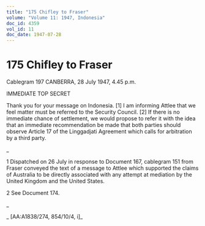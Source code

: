 ```yaml
---
title: "175 Chifley to Fraser"
volume: "Volume 11: 1947, Indonesia"
doc_id: 4359
vol_id: 11
doc_date: 1947-07-28
---
```


# 175 Chifley to Fraser

Cablegram 197 CANBERRA, 28 July 1947, 4.45 p.m.

IMMEDIATE TOP SECRET

Thank you for your message on Indonesia. [1] I am informing Attlee that we feel matter must be referred to the Security Council. [2] If there is no immediate chance of settlement, we would propose to refer it with the idea that an immediate recommendation be made that both parties should observe Article 17 of the Linggadjati Agreement which calls for arbitration by a third party.

_

1 Dispatched on 26 July in response to Document 167, cablegram 151 from Fraser conveyed the text of a message to Attlee which supported the claims of Australia to be directly associated with any attempt at mediation by the United Kingdom and the United States.

2 See Document 174.

_

_ [AA:A1838/274, 854/10/4, i]_
